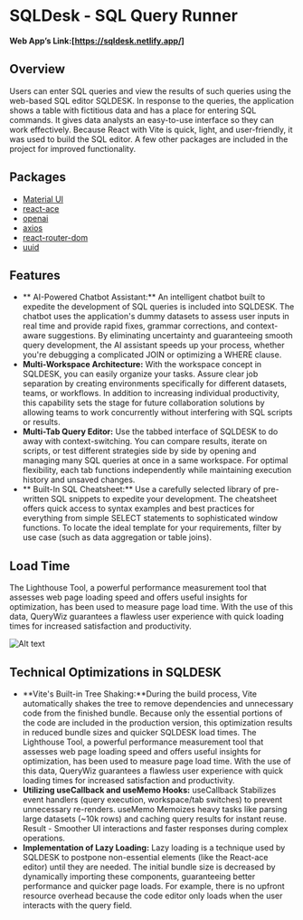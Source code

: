 # SQLDesk - SQL Query Runner

**Web App’s Link:[https://sqldesk.netlify.app/]**

## Overview

Users can enter SQL queries and view the results of such queries using the web-based SQL editor SQLDESK. In response to the queries, the application shows a table with fictitious data and has a place for entering SQL commands. It gives data analysts an easy-to-use interface so they can work effectively. Because React with Vite is quick, light, and user-friendly, it was used to build the SQL editor. A few other packages are included in the project for improved functionality.


## Packages

- [Material UI](https://mui.com/)
- [react-ace](https://www.npmjs.com/package/react-ace)
- [openai](https://www.npmjs.com/package/openai)
- [axios](https://www.npmjs.com/package/axios)
- [react-router-dom](https://www.npmjs.com/package/react-router-dom)
- [uuid](https://www.npmjs.com/package/uuid)

## Features

- ** AI-Powered Chatbot Assistant:** An intelligent chatbot built to expedite the development of SQL queries is included into SQLDESK.  The chatbot uses the application's dummy datasets to assess user inputs in real time and provide rapid fixes, grammar corrections, and context-aware suggestions.  By eliminating uncertainty and guaranteeing smooth query development, the AI assistant speeds up your process, whether you're debugging a complicated JOIN or optimizing a WHERE clause.
- **Multi-Workspace Architecture:** With the workspace concept in SQLDESK, you can easily organize your tasks.  Assure clear job separation by creating environments specifically for different datasets, teams, or workflows.  In addition to increasing individual productivity, this capability sets the stage for future collaboration solutions by allowing teams to work concurrently without interfering with SQL scripts or results.
- **Multi-Tab Query Editor:** Use the tabbed interface of SQLDESK to do away with context-switching.  You can compare results, iterate on scripts, or test different strategies side by side by opening and managing many SQL queries at once in a same workspace.  For optimal flexibility, each tab functions independently while maintaining execution history and unsaved changes.
- ** Built-In SQL Cheatsheet:** Use a carefully selected library of pre-written SQL snippets to expedite your development.  The cheatsheet offers quick access to syntax examples and best practices for everything from simple SELECT statements to sophisticated window functions.  To locate the ideal template for your requirements, filter by use case (such as data aggregation or table joins).


## Load Time

The Lighthouse Tool, a powerful performance measurement tool that assesses web page loading speed and offers useful insights for optimization, has been used to measure page load time.  With the use of this data, QueryWiz guarantees a flawless user experience with quick loading times for increased satisfaction and productivity.


![Alt text](https://i.imgur.com/abcd123.png)


## Technical Optimizations in SQLDESK

- **Vite's Built-in Tree Shaking:**During the build process, Vite automatically shakes the tree to remove dependencies and unnecessary code from the finished bundle.  Because only the essential portions of the code are included in the production version, this optimization results in reduced bundle sizes and quicker SQLDESK load times. The Lighthouse Tool, a powerful performance measurement tool that assesses web page loading speed and offers useful insights for optimization, has been used to measure page load time.  With the use of this data, QueryWiz guarantees a flawless user experience with quick loading times for increased satisfaction and productivity.
- **Utilizing useCallback and useMemo Hooks:** useCallback Stabilizes event handlers (query execution, workspace/tab switches) to prevent unnecessary re-renders.
useMemo Memoizes heavy tasks like parsing large datasets (~10k rows) and caching query results for instant reuse.
Result - Smoother UI interactions and faster responses during complex operations.
- **Implementation of Lazy Loading:** Lazy loading is a technique used by SQLDESK to postpone non-essential elements (like the React-ace editor) until they are needed.  The initial bundle size is decreased by dynamically importing these components, guaranteeing better performance and quicker page loads.  For example, there is no upfront resource overhead because the code editor only loads when the user interacts with the query field.

